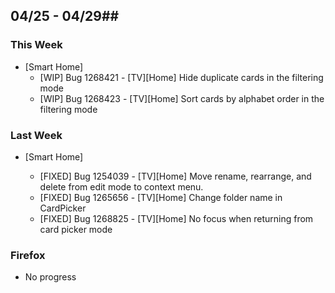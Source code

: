 ## 04/25 - 04/29##

### This Week ###

* [Smart Home]
  - [WIP] Bug 1268421 - [TV][Home] Hide duplicate cards in the filtering mode
  - [WIP] Bug 1268423 - [TV][Home] Sort cards by alphabet order in the filtering mode

### Last Week ###

* [Smart Home]

  - [FIXED] Bug 1254039 - [TV][Home] Move rename, rearrange, and delete from edit mode to context menu.
  - [FIXED] Bug 1265656 - [TV][Home] Change folder name in CardPicker
  - [FIXED] Bug 1268825 - [TV][Home] No focus when returning from card picker mode

### Firefox ###
- No progress

